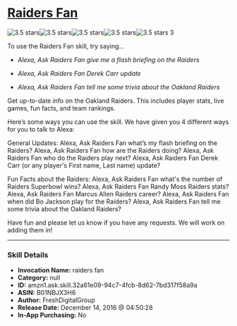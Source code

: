 # [Raiders Fan](http://alexa.amazon.com/#skills/amzn1.ask.skill.32a61e09-94c7-4fcb-8d62-7bd317f58a9a)
![3.5 stars](../../images/ic_star_black_18dp_1x.png)![3.5 stars](../../images/ic_star_black_18dp_1x.png)![3.5 stars](../../images/ic_star_black_18dp_1x.png)![3.5 stars](../../images/ic_star_half_black_18dp_1x.png)![3.5 stars](../../images/ic_star_border_black_18dp_1x.png) 3

To use the Raiders Fan skill, try saying...

* *Alexa, Ask Raiders Fan give me a flash briefing on the Raiders*

* *Alexa, Ask Raiders Fan Derek Carr update*

* *Alexa, Ask Raiders Fan tell me some trivia about the Oakland Raiders*

Get up-to-date info on the Oakland Raiders. This includes player stats, live games, fun facts, and team rankings. 

Here’s some ways you can use the skill. We have given you 4 different ways for you to talk to Alexa:

General Updates:
Alexa, Ask Raiders Fan what’s my flash briefing on the Raiders?
Alexa, Ask Raiders Fan how are the Raiders doing?
Alexa, Ask Raiders Fan who do the Raiders play next?
Alexa, Ask Raiders Fan Derek Carr (or any player's First name, Last name) update?

Fun Facts about the Raiders:
Alexa, Ask Raiders Fan what's the number of Raiders Superbowl wins?
Alexa, Ask Raiders Fan Randy Moss Raiders stats?
Alexa, Ask Raiders Fan Marcus Allen Raiders career?
Alexa, Ask Raiders Fan when did Bo Jackson play for the Raiders?
Alexa, Ask Raiders Fan tell me some trivia about the Oakland Raiders?

Have fun and please let us know if you have any requests. We will work on adding them in!

***

### Skill Details

* **Invocation Name:** raiders fan
* **Category:** null
* **ID:** amzn1.ask.skill.32a61e09-94c7-4fcb-8d62-7bd317f58a9a
* **ASIN:** B01NBJX3H6
* **Author:** FreshDigitalGroup
* **Release Date:** December 14, 2016 @ 04:50:28
* **In-App Purchasing:** No
